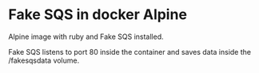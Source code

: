# Fake SQS in docker Alpine

Alpine image with ruby and Fake SQS installed.

Fake SQS listens to port 80 inside the container and saves data inside the /fakesqsdata volume.


